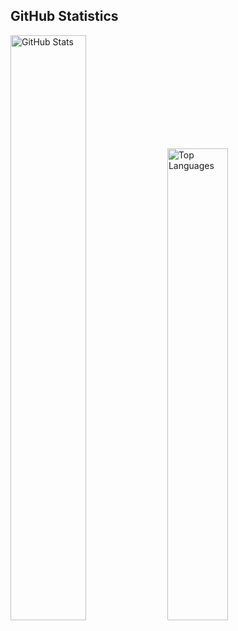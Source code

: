 ## GitHub Statistics

<p>
  <img src="https://github-readme-stats.vercel.app/api?username=larissahol&show_icons=true&count_private=true&theme=midnight-purple" alt="GitHub Stats" width="49%" />
  <img src="https://github-readme-stats.vercel.app/api/top-langs/?username=larissahol&layout=compact&theme=midnight-purple&langs_count=4" alt="Top Languages" width="44%" />
</p>
